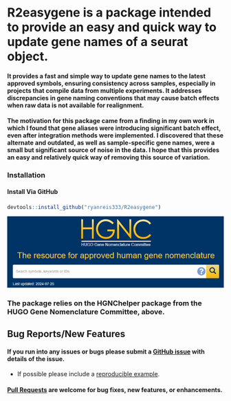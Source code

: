 # R2easygene is a package intended to provide an easy and quick way to update gene names of a seurat object.

#### It provides a fast and simple way to update gene names to the latest approved symbols, ensuring consistency across samples, especially in projects that compile data from multiple experiments. It addresses discrepancies in gene naming conventions that may cause batch effects when raw data is not available for realignment.

#### The motivation for this package came from a finding in my own work in which I found that gene aliases were introducing significant batch effect, even after integration methods were implemented. I discovered that these alternate and outdated, as well as sample-specific gene names, were a small but significant source of noise in the data. I hope that this provides an easy and relatively quick way of removing this source of variation.

### Installation
#### Install Via GitHub

```r
devtools::install_github("ryanreis333/R2easygene")
```

![Logo](images/HGNC_image.png)

### The package relies on the HGNChelper package from the HUGO Gene Nomenclature Committee, above.

## Bug Reports/New Features

#### If you run into any issues or bugs please submit a [GitHub issue](https://github.com/ryanreis333/R2easygene/issues) with details of the issue.

- If possible please include a [reproducible example](https://reprex.tidyverse.org/). 

#### [Pull Requests](https://github.com/ryanreis333/R2easygene/pulls) are welcome for bug fixes, new features, or enhancements.
